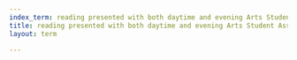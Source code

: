 ```yaml
---
index_term: reading presented with both daytime and evening Arts Student Association
title: reading presented with both daytime and evening Arts Student Association
layout: term

---
```

